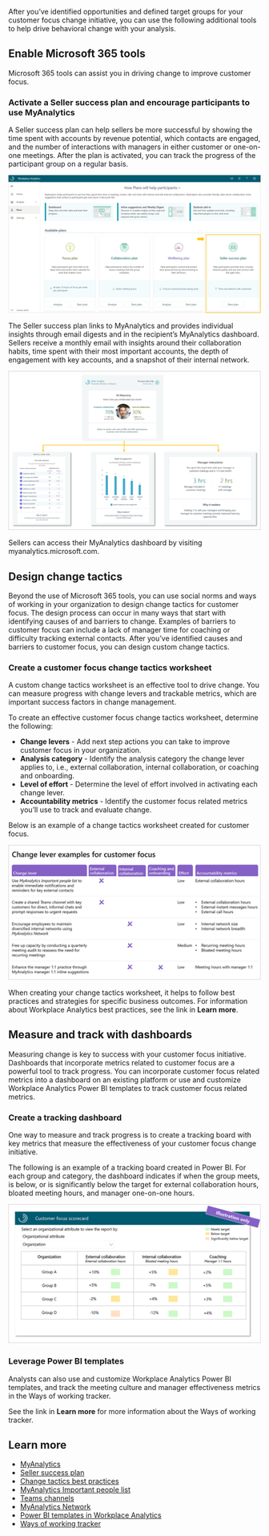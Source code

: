 After you’ve identified opportunities and defined target groups for your customer focus change initiative, you can use the following additional tools to help drive behavioral change with your analysis.

## Enable Microsoft 365 tools

Microsoft 365 tools can assist you in driving change to improve customer focus.

### Activate a Seller success plan and encourage participants to use MyAnalytics

A Seller success plan can help sellers be more successful by showing the time spent with accounts by revenue potential, which contacts are engaged, and the number of interactions with managers in either customer or one-on-one meetings. After the plan is activated, you can track the progress of the participant group on a regular basis.

![Seller success plan](../media/seller-success-plan.png)

The Seller success plan links to MyAnalytics and provides individual insights through email digests and in the recipient’s MyAnalytics dashboard. Sellers receive a monthly email with insights around their collaboration habits, time spent with their most important accounts, the depth of engagement with key accounts, and a snapshot of their internal network.

![Seller insights](../media/seller-insights-myanalytics.png)

Sellers can access their MyAnalytics dashboard by visiting myanalytics.microsoft.com.

## Design change tactics

Beyond the use of Microsoft 365 tools, you can use social norms and ways of working in your organization to design change tactics for customer focus. The design process can occur in many ways that start with identifying causes of and barriers to change. Examples of barriers to customer focus can include a lack of manager time for coaching or difficulty tracking external contacts. After you’ve identified causes and barriers to customer focus, you can design custom change tactics.

### Create a customer focus change tactics worksheet

A custom change tactics worksheet is an effective tool to drive change. You can measure progress with change levers and trackable metrics, which are important success factors in change management.

To create an effective customer focus change tactics worksheet, determine the following:

- **Change levers** - Add next step actions you can take to improve customer focus in your organization.
- **Analysis category** - Identify the analysis category the change lever applies to, i.e., external collaboration, internal collaboration, or coaching and onboarding.
- **Level of effort** - Determine the level of effort involved in activating each change lever.
- **Accountability metrics** - Identify the customer focus related metrics you’ll use to track and evaluate change.

Below is an example of a change tactics worksheet created for customer focus.

![Change tactics worksheet](../media/change-tactics-worksheet.png)

When creating your change tactics worksheet, it helps to follow best practices and strategies for specific business outcomes. For information about Workplace Analytics best practices, see the link in **Learn more**.

## Measure and track with dashboards

Measuring change is key to success with your customer focus initiative. Dashboards that incorporate metrics related to customer focus are a powerful tool to track progress. You can incorporate customer focus related metrics into a dashboard on an existing platform or use and customize Workplace Analytics Power BI templates to track customer focus related metrics.

### Create a tracking dashboard

One way to measure and track progress is to create a tracking board with key metrics that measure the effectiveness of your customer focus change initiative.

The following is an example of a tracking board created in Power BI. For each group and category, the dashboard indicates if when the group meets, is below, or is significantly below the target for external collaboration hours, bloated meeting hours, and manager one-on-one hours.

![Create tracking dashboard](../media/tracking-board.png)

### Leverage Power BI templates

Analysts can also use and customize Workplace Analytics Power BI templates, and track the meeting culture and manager effectiveness metrics in the Ways of working tracker.

See the link in **Learn more** for more information about the Ways of working tracker.

## Learn more

- [MyAnalytics](https://docs.microsoft.com/workplace-analytics/myanalytics/mya-landing-page?azure-portal=true)
- [Seller success plan](https://docs.microsoft.com/workplace-analytics/tutorials/seller-success?azure-portal=true)
- [Change tactics best practices](https://docs.microsoft.com/workplace-analytics/tutorials/gm-best-practices?azure-portal=true)
- [MyAnalytics Important people list](https://docs.microsoft.com/workplace-analytics/myanalytics/use/use-the-insights#add-important-people?azure-portal=true)
- [Teams channels](https://docs.microsoft.com/microsoftteams/teams-channels-overview?azure-portal=true)
- [MyAnalytics Network](https://docs.microsoft.com/workplace-analytics/myanalytics/use/network?azure-portal=true)
- [Power BI templates in Workplace Analytics](https://docs.microsoft.com/workplace-analytics/tutorials/power-bi-intro?azure-portal=true)
- [Ways of working tracker](https://docs.microsoft.com/workplace-analytics/tutorials/power-bi-intro?azure-portal=true)